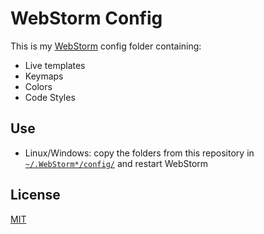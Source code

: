 # WebStorm Config

This is my [WebStorm](https://www.jetbrains.com/webstorm/) config folder containing:

* Live templates
* Keymaps
* Colors
* Code Styles

## Use

* Linux/Windows: copy the folders from this repository in [``~/.WebStorm*/config/``](https://intellij-support.jetbrains.com/entries/23358108) and restart WebStorm

## License

[MIT](LICENSE)
